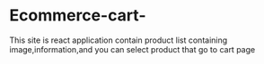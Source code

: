 # Ecommerce-cart-
This site is react application contain product list containing image,information,and you can select product that go to cart page
